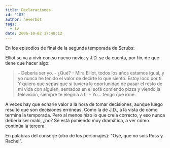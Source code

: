 ```yaml
---
title: Declaraciones
id: '105'
author: neverbot
tags:
  - tv
date: 2006-10-02 17:48:12
---
```


En los episodios de final de la segunda temporada de Scrubs:

Elliot se va a vivir con su nuevo novio, y J.D. se da cuenta, por fin, de que tiene que hacer algo:

> \- Debería ser yo.
  \- ¿Qué?
  \- Mira Elliot, todos los años estamos igual, y yo nunca he tenido el valor de decirte lo que siento. Estoy loco por ti. Y quiero que sepas que si tuviera la oportunidad de pasar el resto de mi vida con alguien, sentados en el sofá comiendo pizza y viendo la televisión, siempre te elegiría a ti.
  \- Yo... tengo que irme.

A veces hay que echarle valor a la hora de tomar decisiones, aunque luego resulte que son decisiones erróneas. Como la de J.D., a la vista de cómo termina la temporada. Pero al menos hizo lo que creía correcto, y eso nunca debería ser malo, ¿no? Se está poniendo muy dramática, a ver cómo continúa la tercera.

En palabras del conserje (otro de los personajes): "Oye, que no sois Ross y Rachel".
